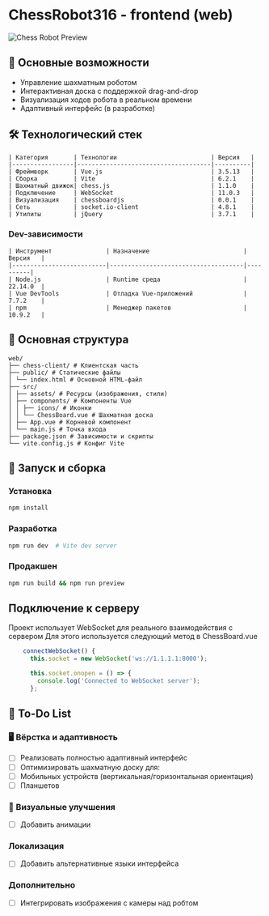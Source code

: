 # ChessRobot316 - frontend (web)

![Chess Robot Preview](https://github.com/jfunfor/chess_robot/raw/main/docs/preview.gif)

## 🌟 Основные возможности
- Управление шахматным роботом
- Интерактивная доска с поддержкой drag-and-drop
- Визуализация ходов робота в реальном времени
- Адаптивный интерфейс (в разработке)


## 🛠 Технологический стек
```
| Категория       | Технологии                          | Версия   |
|-----------------|-------------------------------------|----------|
| Фреймворк       | Vue.js                              | 3.5.13   |
| Сборка          | Vite                                | 6.2.1    |
| Шахматный движок| chess.js                            | 1.1.0    |
| Подключение     | WebSocket                           | 11.0.3   |
| Визуализация    | chessboardjs                        | 0.0.1    |
| Сеть            | socket.io-client                    | 4.8.1    |
| Утилиты         | jQuery                              | 3.7.1    |

```

### Dev-зависимости
```
| Инструмент               | Назначение                          | Версия   |
|--------------------------|-------------------------------------|----------|
| Node.js                  | Runtime среда                       | 22.14.0  |
| Vue DevTools             | Отладка Vue-приложений              | 7.7.2    |
| npm                      | Менеджер пакетов                    | 10.9.2   |     
```


## 📁 Основная структура 
```
web/
├── chess-client/ # Клиентская часть        
├── public/ # Статические файлы         
│ └── index.html # Основной HTML-файл            
├── src/                 
│ ├── assets/ # Ресурсы (изображения, стили)                  
│ ├── components/ # Компоненты Vue                 
│ │ ├── icons/ # Иконки                  
│ │ └── ChessBoard.vue # Шахматная доска              
│ ├── App.vue # Корневой компонент          
│ └── main.js # Точка входа            
├── package.json # Зависимости и скрипты             
└── vite.config.js # Конфиг Vite
```

## 🚀 Запуск и сборка
### Установка
```sh
npm install
```
### Разработка
```sh
npm run dev  # Vite dev server
```
### Продакшен
```sh
npm run build && npm run preview
```

## Подключение к серверу 
Проект использует WebSocket для реального взаимодействия с сервером
Для этого используется следующий метод в ChessBoard.vue
```js
    connectWebSocket() {
      this.socket = new WebSocket('ws://1.1.1.1:8000');

      this.socket.onopen = () => {
        console.log('Connected to WebSocket server');
      };
```
## 📝 To-Do List
### 🖥 Вёрстка и адаптивность
- [ ] Реализовать полностью адаптивный интерфейс
- [ ]  Оптимизировать шахматную доску для:
  - [ ] Мобильных устройств (вертикальная/горизонтальная ориентация)
  - [ ] Планшетов
### 🎨 Визуальные улучшения
- [ ] Добавить анимации
### Локализация
- [ ] Добавить альтернативные языки интерфейса
### Дополнительно 
- [ ] Интегрировать изображения с камеры над робтом
